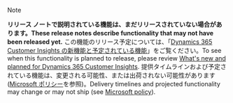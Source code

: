  > [!NOTE]
 >  <span data-ttu-id="3d930-101">**リリース ノートで説明されている機能は、まだリリースされていない場合があります。**</span><span class="sxs-lookup"><span data-stu-id="3d930-101">**These release notes describe functionality that may not have been released yet.**</span></span>
<span data-ttu-id="3d930-102">この機能のリリース予定については、「[Dynamics 365 Customer Insights の新機能と予定されている機能](/business-applications-release-notes/April19/artificial-intelligence/dynamics365-ai-customer-insights/planned-features)」をご覧ください。</span><span class="sxs-lookup"><span data-stu-id="3d930-102">To see when this functionality is planned to release, please review [What's new and planned for Dynamics 365 Customer Insights](/business-applications-release-notes/April19/artificial-intelligence/dynamics365-ai-customer-insights/planned-features).</span></span> <span data-ttu-id="3d930-103">提供タイムラインおよび予定されている機能は、変更される可能性、または出荷されない可能性があります ([Microsoft ポリシー](https://go.microsoft.com/fwlink/p/?linkid=2007332)を参照)。</span><span class="sxs-lookup"><span data-stu-id="3d930-103">Delivery timelines and projected functionality may change or may not ship (see [Microsoft policy](https://go.microsoft.com/fwlink/p/?linkid=2007332)).</span></span> 
